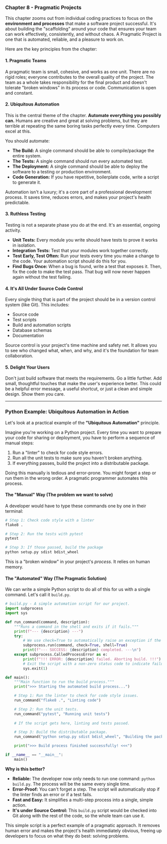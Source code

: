 ### Chapter 8 - Pragmatic Projects

This chapter zooms out from individual coding practices to focus on the **environment and processes** that make a software project successful. It's about building the "scaffolding" around your code that ensures your team can work effectively, consistently, and without chaos. A Pragmatic Project is one that is automated, reliable, and a pleasure to work on.

Here are the key principles from the chapter:

#### 1. Pragmatic Teams
A pragmatic team is small, cohesive, and works as one unit. There are no rigid roles; everyone contributes to the overall quality of the project. The team as a whole takes responsibility for the final product and doesn't tolerate "broken windows" in its process or code. Communication is open and constant.

#### 2. Ubiquitous Automation
This is the central theme of the chapter. **Automate everything you possibly can.** Humans are creative and great at solving problems, but they are terrible at repeating the same boring tasks perfectly every time. Computers excel at this.

You should automate:
*   **The Build:** A single command should be able to compile/package the entire system.
*   **The Tests:** A single command should run every automated test.
*   **The Deployment:** A single command should be able to deploy the software to a testing or production environment.
*   **Code Generation:** If you have repetitive, boilerplate code, write a script to generate it.

Automation isn't a luxury; it's a core part of a professional development process. It saves time, reduces errors, and makes your project's health predictable.

#### 3. Ruthless Testing
Testing is not a separate phase you do at the end. It's an essential, ongoing activity.
*   **Unit Tests:** Every module you write should have tests to prove it works in isolation.
*   **Integration Tests:** Test that your modules work together correctly.
*   **Test Early, Test Often:** Run your tests every time you make a change to the code. Your automation script should do this for you.
*   **Find Bugs Once:** When a bug is found, write a test that exposes it. Then, fix the code to make the test pass. That bug will now never happen again without the test failing.

#### 4. It's All Under Source Code Control
Every single thing that is part of the project should be in a version control system (like Git). This includes:
*   Source code
*   Test scripts
*   Build and automation scripts
*   Database schemas
*   Documentation

Source control is your project's time machine and safety net. It allows you to see who changed what, when, and why, and it's the foundation for team collaboration.

#### 5. Delight Your Users
Don't just build software that meets the requirements. Go a little further. Add small, thoughtful touches that make the user's experience better. This could be a helpful error message, a useful shortcut, or just a clean and simple design. Show them you care.

---

### Python Example: Ubiquitous Automation in Action

Let's look at a practical example of the **"Ubiquitous Automation"** principle.

Imagine you're working on a Python project. Every time you want to prepare your code for sharing or deployment, you have to perform a sequence of manual steps:
1.  Run a "linter" to check for code style errors.
2.  Run all the unit tests to make sure you haven't broken anything.
3.  If everything passes, build the project into a distributable package.

Doing this manually is tedious and error-prone. You might forget a step or run them in the wrong order. A pragmatic programmer automates this process.

#### The "Manual" Way (The problem we want to solve)

A developer would have to type these commands one by one in their terminal:
```bash
# Step 1: Check code style with a linter
flake8 .

# Step 2: Run the tests with pytest
pytest

# Step 3: If those passed, build the package
python setup.py sdist bdist_wheel
```
This is a "broken window" in your project's *process*. It relies on human memory.

#### The "Automated" Way (The Pragmatic Solution)

We can write a simple Python script to do all of this for us with a single command. Let's call it `build.py`.

```python
# build.py - A simple automation script for our project.
import subprocess
import sys

def run_command(command, description):
    """Runs a command in the shell and exits if it fails."""
    print(f"--- {description} ---")
    try:
        # We use check=True to automatically raise an exception if the command fails.
        subprocess.run(command, check=True, shell=True)
        print(f"--- SUCCESS: {description} completed. ---\n")
    except subprocess.CalledProcessError as e:
        print(f"!!! ERROR: {description} failed. Aborting build. !!!")
        # Exit the script with a non-zero status code to indicate failure.
        sys.exit(1)

def main():
    """Main function to run the build process."""
    print(">>> Starting the automated build process...")

    # Step 1: Run the linter to check for code style issues.
    run_command("flake8 .", "Linting code")

    # Step 2: Run the unit tests.
    run_command("pytest", "Running unit tests")
    
    # If the script gets here, linting and tests passed.

    # Step 3: Build the distributable package.
    run_command("python setup.py sdist bdist_wheel", "Building the package")

    print(">>> Build process finished successfully! <<<")

if __name__ == "__main__":
    main()
```

**Why is this better?**
*   **Reliable:** The developer now only needs to run one command: `python build.py`. The process will be the same every single time.
*   **Error-Proof:** You can't forget a step. The script will automatically stop if the linter finds an error or if a test fails.
*   **Fast and Easy:** It simplifies a multi-step process into a single, simple action.
*   **It's under Source Control:** This `build.py` script would be checked into Git along with the rest of the code, so the whole team can use it.

This simple script is a perfect example of a pragmatic approach. It removes human error and makes the project's health immediately obvious, freeing up developers to focus on what they do best: solving problems.
